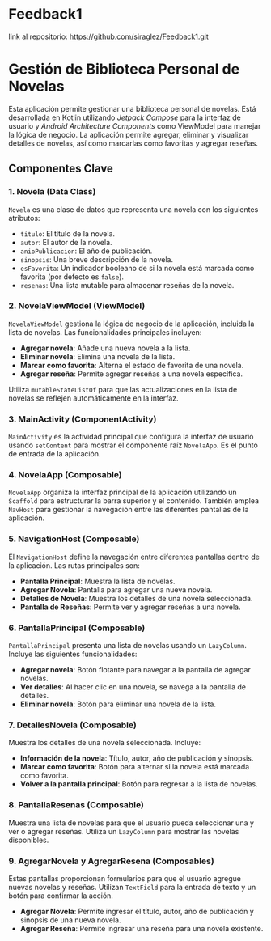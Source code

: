 # Feedback1
 
link al repositorio: https://github.com/siraglez/Feedback1.git

# Gestión de Biblioteca Personal de Novelas

Esta aplicación permite gestionar una biblioteca personal de novelas. Está desarrollada en Kotlin utilizando *Jetpack Compose* para la interfaz de usuario y *Android Architecture Components* como ViewModel para manejar la lógica de negocio. La aplicación permite agregar, eliminar y visualizar detalles de novelas, así como marcarlas como favoritas y agregar reseñas.

## Componentes Clave

### 1. Novela (Data Class)
`Novela` es una clase de datos que representa una novela con los siguientes atributos:

- `titulo`: El título de la novela.
- `autor`: El autor de la novela.
- `anioPublicacion`: El año de publicación.
- `sinopsis`: Una breve descripción de la novela.
- `esFavorita`: Un indicador booleano de si la novela está marcada como favorita (por defecto es `false`).
- `resenas`: Una lista mutable para almacenar reseñas de la novela.

### 2. NovelaViewModel (ViewModel)
`NovelaViewModel` gestiona la lógica de negocio de la aplicación, incluida la lista de novelas. Las funcionalidades principales incluyen:

- **Agregar novela**: Añade una nueva novela a la lista.
- **Eliminar novela**: Elimina una novela de la lista.
- **Marcar como favorita**: Alterna el estado de favorita de una novela.
- **Agregar reseña**: Permite agregar reseñas a una novela específica.

Utiliza `mutableStateListOf` para que las actualizaciones en la lista de novelas se reflejen automáticamente en la interfaz.

### 3. MainActivity (ComponentActivity)
`MainActivity` es la actividad principal que configura la interfaz de usuario usando `setContent` para mostrar el componente raíz `NovelaApp`. Es el punto de entrada de la aplicación.

### 4. NovelaApp (Composable)
`NovelaApp` organiza la interfaz principal de la aplicación utilizando un `Scaffold` para estructurar la barra superior y el contenido. También emplea `NavHost` para gestionar la navegación entre las diferentes pantallas de la aplicación.

### 5. NavigationHost (Composable)
El `NavigationHost` define la navegación entre diferentes pantallas dentro de la aplicación. Las rutas principales son:

- **Pantalla Principal**: Muestra la lista de novelas.
- **Agregar Novela**: Pantalla para agregar una nueva novela.
- **Detalles de Novela**: Muestra los detalles de una novela seleccionada.
- **Pantalla de Reseñas**: Permite ver y agregar reseñas a una novela.

### 6. PantallaPrincipal (Composable)
`PantallaPrincipal` presenta una lista de novelas usando un `LazyColumn`. Incluye las siguientes funcionalidades:

- **Agregar novela**: Botón flotante para navegar a la pantalla de agregar novelas.
- **Ver detalles**: Al hacer clic en una novela, se navega a la pantalla de detalles.
- **Eliminar novela**: Botón para eliminar una novela de la lista.

### 7. DetallesNovela (Composable)
Muestra los detalles de una novela seleccionada. Incluye:

- **Información de la novela**: Título, autor, año de publicación y sinopsis.
- **Marcar como favorita**: Botón para alternar si la novela está marcada como favorita.
- **Volver a la pantalla principal**: Botón para regresar a la lista de novelas.

### 8. PantallaResenas (Composable)
Muestra una lista de novelas para que el usuario pueda seleccionar una y ver o agregar reseñas. Utiliza un `LazyColumn` para mostrar las novelas disponibles.

### 9. AgregarNovela y AgregarResena (Composables)
Estas pantallas proporcionan formularios para que el usuario agregue nuevas novelas y reseñas. Utilizan `TextField` para la entrada de texto y un botón para confirmar la acción.

- **Agregar Novela**: Permite ingresar el título, autor, año de publicación y sinopsis de una nueva novela.
- **Agregar Reseña**: Permite ingresar una reseña para una novela existente.


